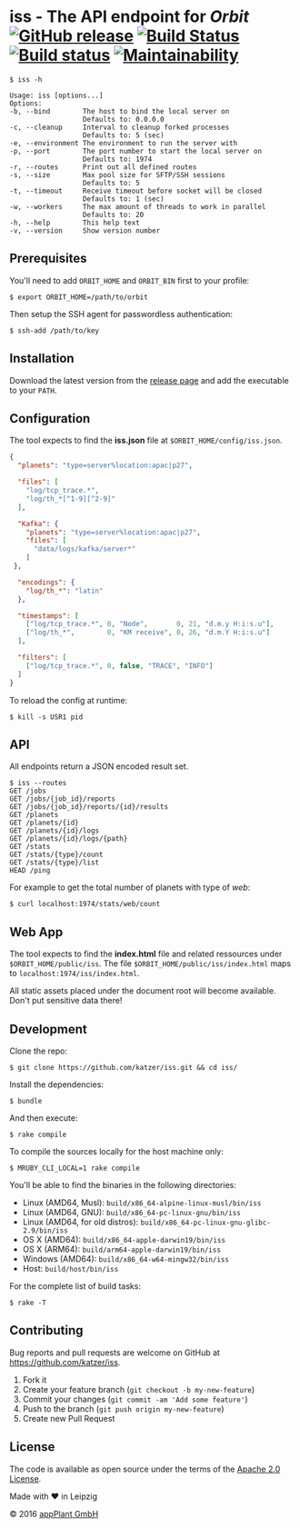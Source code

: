 # iss - The API endpoint for _Orbit_ <br> [![GitHub release](https://img.shields.io/github/release/katzer/iss.svg)](https://github.com/katzer/iss/releases) [![Build Status](https://travis-ci.com/katzer/iss.svg?branch=master)](https://travis-ci.com/katzer/iss) [![Build status](https://ci.appveyor.com/api/projects/status/ihdgs8rtuexwtiv7/branch/master?svg=true)](https://ci.appveyor.com/project/katzer/iss/branch/master) [![Maintainability](https://api.codeclimate.com/v1/badges/5b6eefc8260ef6d6dd0f/maintainability)](https://codeclimate.com/github/katzer/iss/maintainability)

    $ iss -h
    
    Usage: iss [options...]
    Options:
    -b, --bind        The host to bind the local server on
                      Defaults to: 0.0.0.0
    -c, --cleanup     Interval to cleanup forked processes
                      Defaults to: 5 (sec)
    -e, --environment The environment to run the server with
    -p, --port        The port number to start the local server on
                      Defaults to: 1974
    -r, --routes      Print out all defined routes
    -s, --size        Max pool size for SFTP/SSH sessions
                      Defaults to: 5
    -t, --timeout     Receive timeout before socket will be closed
                      Defaults to: 1 (sec)
    -w, --workers     The max amount of threads to work in parallel
                      Defaults to: 20
    -h, --help        This help text
    -v, --version     Show version number

## Prerequisites

You'll need to add `ORBIT_HOME` and `ORBIT_BIN` first to your profile:

    $ export ORBIT_HOME=/path/to/orbit

Then setup the SSH agent for passwordless authentication:

    $ ssh-add /path/to/key

## Installation

Download the latest version from the [release page][releases] and add the executable to your `PATH`.

## Configuration

The tool expects to find the __iss.json__ file at `$ORBIT_HOME/config/iss.json`.

```json
{
  "planets": "type=server%location:apac|p27",

  "files": [
    "log/tcp_trace.*",
    "log/th_*[^1-9][^2-9]"
  ],

  "Kafka": {
    "planets": "type=server%location:apac|p27",
    "files": [
      "data/logs/kafka/server*"
    ]
 },

  "encodings": {
    "log/th_*": "latin"
  },

  "timestamps": [
    ["log/tcp_trace.*", 0, "Node",       0, 21, "d.m.y H:i:s.u"],
    ["log/th_*",        0, "KM receive", 0, 26, "d.m.Y H:i:s.u"]
  ],

  "filters": [
    ["log/tcp_trace.*", 0, false, "TRACE", "INFO"]
  ]
}
```

To reload the config at runtime:

    $ kill -s USR1 pid

## API

All endpoints return a JSON encoded result set.

    $ iss --routes
    GET /jobs
    GET /jobs/{job_id}/reports
    GET /jobs/{job_id}/reports/{id}/results
    GET /planets
    GET /planets/{id}
    GET /planets/{id}/logs
    GET /planets/{id}/logs/{path}
    GET /stats
    GET /stats/{type}/count
    GET /stats/{type}/list
    HEAD /ping

For example to get the total number of planets with type of _web_:

    $ curl localhost:1974/stats/web/count

## Web App

The tool expects to find the __index.html__ file and related ressources under `$ORBIT_HOME/public/iss`. The file `$ORBIT_HOME/public/iss/index.html` maps to `localhost:1974/iss/index.html`.

All static assets placed under the document root will become available. Don't put sensitive data there!

## Development

Clone the repo:
    
    $ git clone https://github.com/katzer/iss.git && cd iss/

Install the dependencies:

    $ bundle

And then execute:

    $ rake compile

To compile the sources locally for the host machine only:

    $ MRUBY_CLI_LOCAL=1 rake compile

You'll be able to find the binaries in the following directories:

- Linux (AMD64, Musl): `build/x86_64-alpine-linux-musl/bin/iss`
- Linux (AMD64, GNU): `build/x86_64-pc-linux-gnu/bin/iss`
- Linux (AMD64, for old distros): `build/x86_64-pc-linux-gnu-glibc-2.9/bin/iss`
- OS X (AMD64): `build/x86_64-apple-darwin19/bin/iss`
- OS X (ARM64): `build/arm64-apple-darwin19/bin/iss`
- Windows (AMD64): `build/x86_64-w64-mingw32/bin/iss`
- Host: `build/host/bin/iss`

For the complete list of build tasks:

    $ rake -T

## Contributing

Bug reports and pull requests are welcome on GitHub at https://github.com/katzer/iss.

1. Fork it
2. Create your feature branch (`git checkout -b my-new-feature`)
3. Commit your changes (`git commit -am 'Add some feature'`)
4. Push to the branch (`git push origin my-new-feature`)
5. Create new Pull Request

## License

The code is available as open source under the terms of the [Apache 2.0 License][license].

Made with :heart: in Leipzig

© 2016 [appPlant GmbH][appplant]

[releases]: https://github.com/katzer/iss/releases
[license]: http://opensource.org/licenses/Apache-2.0
[appplant]: www.appplant.de
